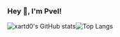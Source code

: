 ### Hey 👋, I'm Pvel!
![xartd0's GitHub stats](https://github-readme-stats.vercel.app/api?username=xartd0&show_icons=true&theme=radical)![Top Langs](https://github-readme-stats.vercel.app/api/top-langs/?username=xartd0&theme=radical)

